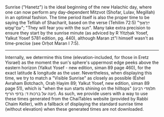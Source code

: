 Sunrise ("Hanetz") is the ideal beginning of the new Halachic day, where one can now perform any day-dependent Mitzvot (Shofar, Lulav, Megillah) in an optimal fashion. The time period itself is also the proper time to be saying the Tefilah of Shacharit, based on the verse (Tehilim 72:5) "יִֽירָא֥וּךָ עִם־שָׁ֣מֶשׁ"; "They will fear you with the sun". Many take extra precision to ensure they start by the sunrise minute (as adviced by R Yitzḥak Yosef, Yalkut Yosef 5781 edition, pg. 440), although Maran zt"l himself wasn't as time-precise (see Orḥot Maran I 7:5).

---

Internally, we determine this time (elevation-included, for those in Eretz Yisrael) as the moment the sun's sphere's uppermost edge peeks above the eastern horizon (Yalkut Yosef - new edition, siman 89 page 460), for the exact latitude & longitude as the user. Nevertheless, when displaying this time, we try to match a "Visible Sunrise" as closely as possible (Eshel Avraham Botchach, Oraḥ Ḥayim 89; Yalkut Yosef, new edition, siman 89 page 51), which is "when the sun starts shining on the hilltops" (תלמדי רבינו יונה על ברכות ד: בדפי הריף). As such, we provide users with a way to use these times generated from the ChaiTables website (provided by Rabbi Chaim Keller), with a fallback of displaying the standard sunrise time (without elevation) when these generated times are not downloaded.